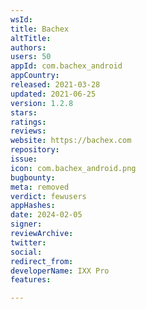 ```yaml
---
wsId: 
title: Bachex
altTitle: 
authors: 
users: 50
appId: com.bachex_android
appCountry: 
released: 2021-03-28
updated: 2021-06-25
version: 1.2.8
stars: 
ratings: 
reviews: 
website: https://bachex.com
repository: 
issue: 
icon: com.bachex_android.png
bugbounty: 
meta: removed
verdict: fewusers
appHashes: 
date: 2024-02-05
signer: 
reviewArchive: 
twitter: 
social: 
redirect_from: 
developerName: IXX Pro
features: 

---
```


